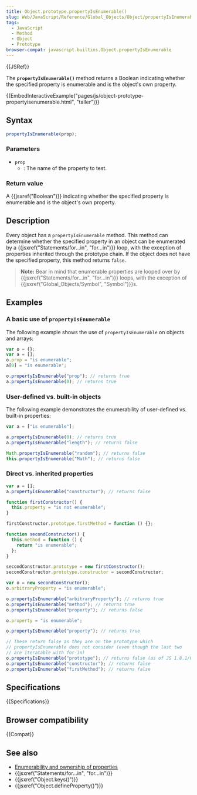 ```yaml
---
title: Object.prototype.propertyIsEnumerable()
slug: Web/JavaScript/Reference/Global_Objects/Object/propertyIsEnumerable
tags:
  - JavaScript
  - Method
  - Object
  - Prototype
browser-compat: javascript.builtins.Object.propertyIsEnumerable
---
```


{{JSRef}}

The **`propertyIsEnumerable()`** method returns a Boolean
indicating whether the specified property is enumerable and is the object's own
property.

{{EmbedInteractiveExample("pages/js/object-prototype-propertyisenumerable.html",
  "taller")}}

## Syntax

```js
propertyIsEnumerable(prop);
```

### Parameters

- `prop`
  - : The name of the property to test.

### Return value

A {{jsxref("Boolean")}} indicating whether the specified property is enumerable and is
the object's own property.

## Description

Every object has a `propertyIsEnumerable` method. This method can determine
whether the specified property in an object can be enumerated by a
{{jsxref("Statements/for...in", "for...in")}} loop, with the exception of properties
inherited through the prototype chain. If the object does not have the specified
property, this method returns `false`.

> **Note:** Bear in mind that enumerable properties are looped over by
> {{jsxref("Statements/for...in", "for...in")}} loops, with the exception of
> {{jsxref("Global_Objects/Symbol", "Symbol")}}s.

## Examples

### A basic use of `propertyIsEnumerable`

The following example shows the use of `propertyIsEnumerable` on objects and
arrays:

```js
var o = {};
var a = [];
o.prop = "is enumerable";
a[0] = "is enumerable";

o.propertyIsEnumerable("prop"); // returns true
a.propertyIsEnumerable(0); // returns true
```

### User-defined vs. built-in objects

The following example demonstrates the enumerability of user-defined vs. built-in
properties:

```js
var a = ["is enumerable"];

a.propertyIsEnumerable(0); // returns true
a.propertyIsEnumerable("length"); // returns false

Math.propertyIsEnumerable("random"); // returns false
this.propertyIsEnumerable("Math"); // returns false
```

### Direct vs. inherited properties

```js
var a = [];
a.propertyIsEnumerable("constructor"); // returns false

function firstConstructor() {
  this.property = "is not enumerable";
}

firstConstructor.prototype.firstMethod = function () {};

function secondConstructor() {
  this.method = function () {
    return "is enumerable";
  };
}

secondConstructor.prototype = new firstConstructor();
secondConstructor.prototype.constructor = secondConstructor;

var o = new secondConstructor();
o.arbitraryProperty = "is enumerable";

o.propertyIsEnumerable("arbitraryProperty"); // returns true
o.propertyIsEnumerable("method"); // returns true
o.propertyIsEnumerable("property"); // returns false

o.property = "is enumerable";

o.propertyIsEnumerable("property"); // returns true

// These return false as they are on the prototype which
// propertyIsEnumerable does not consider (even though the last two
// are iteratable with for-in)
o.propertyIsEnumerable("prototype"); // returns false (as of JS 1.8.1/FF3.6)
o.propertyIsEnumerable("constructor"); // returns false
o.propertyIsEnumerable("firstMethod"); // returns false
```

## Specifications

{{Specifications}}

## Browser compatibility

{{Compat}}

## See also

- [Enumerability
  and ownership of properties](/en-US/docs/Web/JavaScript/Enumerability_and_ownership_of_properties)
- {{jsxref("Statements/for...in", "for...in")}}
- {{jsxref("Object.keys()")}}
- {{jsxref("Object.defineProperty()")}}

